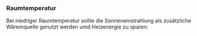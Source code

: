 ﻿### Raumtemperatur

Bei niedriger Raumtemperatur sollte die Sonneneinstrahlung als zusätzliche Wäremquelle genutzt werden umd Heizenergie zu sparen.

